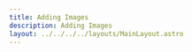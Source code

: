 ```yaml
---
title: Adding Images
description: Adding Images
layout: ../../../../layouts/MainLayout.astro
---
```

